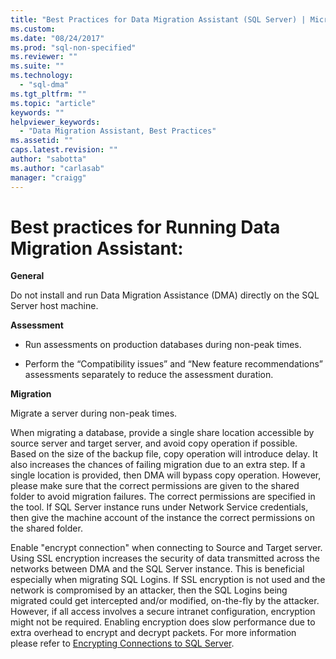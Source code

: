 ```yaml
---
title: "Best Practices for Data Migration Assistant (SQL Server) | Microsoft Docs"
ms.custom: 
ms.date: "08/24/2017"
ms.prod: "sql-non-specified"
ms.reviewer: ""
ms.suite: ""
ms.technology: 
  - "sql-dma"
ms.tgt_pltfrm: ""
ms.topic: "article"
keywords: ""
helpviewer_keywords: 
  - "Data Migration Assistant, Best Practices"
ms.assetid: ""
caps.latest.revision: ""
author: "sabotta"
ms.author: "carlasab"
manager: "craigg"
---
```



# Best practices for Running Data Migration Assistant:


**General**

Do not install and run Data Migration Assistance (DMA) directly on the SQL Server host machine.

**Assessment**

- Run assessments on production databases during non-peak times.

- Perform the “Compatibility issues” and “New feature recommendations” assessments separately to reduce the assessment duration.

**Migration**

Migrate a server during non-peak times.

When migrating a database, provide a single share location accessible by source server and target server, and avoid copy operation if possible. Based on the size of the backup file, copy operation will introduce delay. It also increases the chances of failing migration due to an extra step. If a single location is provided, then DMA will bypass copy operation. However, please make sure that the correct permissions are given to the shared folder to avoid migration failures. The correct permissions are specified in the tool. If SQL Server instance runs under Network Service credentials, then give the machine account of the instance the correct permissions on the shared folder.

Enable "encrypt connection" when connecting to Source and Target server. Using SSL encryption increases the security of data transmitted across the networks between DMA and the SQL Server instance. This is beneficial especially when migrating SQL Logins. If SSL encryption is not used and the network is compromised by an attacker, then the SQL Logins being migrated could get intercepted and/or modified, on-the-fly by the attacker. However, if all access involves a secure intranet configuration, encryption might not be required. Enabling encryption does slow performance due to extra overhead to encrypt and decrypt packets. For more information please refer to [Encrypting Connections to SQL Server](https://go.microsoft.com/fwlink/?linkid=832513).

